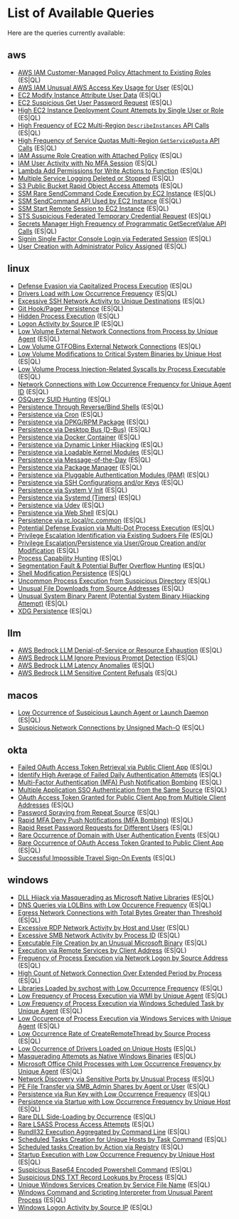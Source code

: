 # List of Available Queries

Here are the queries currently available:


## aws
- [AWS IAM Customer-Managed Policy Attachment to Existing Roles](./aws/docs/iam_customer_managed_policies_attached_to_existing_roles.md) (ES|QL)
- [AWS IAM Unusual AWS Access Key Usage for User](./aws/docs/iam_unusual_access_key_usage_for_user.md) (ES|QL)
- [EC2 Modify Instance Attribute User Data](./aws/docs/ec2_modify_instance_attribute_user_data.md) (ES|QL)
- [EC2 Suspicious Get User Password Request](./aws/docs/ec2_suspicious_get_user_password_request.md) (ES|QL)
- [High EC2 Instance Deployment Count Attempts by Single User or Role](./aws/docs/ec2_high_instance_deployment_count_attempts.md) (ES|QL)
- [High Frequency of EC2 Multi-Region `DescribeInstances` API Calls](./aws/docs/ec2_discovery_multi_region_describe_instance_calls.md) (ES|QL)
- [High Frequency of Service Quotas Multi-Region `GetServiceQuota` API Calls](./aws/docs/servicequotas_discovery_multi_region_get_service_quota_calls.md) (ES|QL)
- [IAM Assume Role Creation with Attached Policy](./aws/docs/iam_assume_role_creation_with_attached_policy.md) (ES|QL)
- [IAM User Activity with No MFA Session](./aws/docs/iam_user_activity_with_no_mfa_session.md) (ES|QL)
- [Lambda Add Permissions for Write Actions to Function](./aws/docs/lambda_add_permissions_for_write_actions_to_function.md) (ES|QL)
- [Multiple Service Logging Deleted or Stopped](./aws/docs/multiple_service_logging_deleted_or_stopped.md) (ES|QL)
- [S3 Public Bucket Rapid Object Access Attempts](./aws/docs/s3_public_bucket_rapid_object_access_attempts.md) (ES|QL)
- [SSM Rare SendCommand Code Execution by EC2 Instance](./aws/docs/ssm_rare_sendcommand_code_execution.md) (ES|QL)
- [SSM SendCommand API Used by EC2 Instance](./aws/docs/ssm_sendcommand_api_used_by_ec2_instance.md) (ES|QL)
- [SSM Start Remote Session to EC2 Instance](./aws/docs/ssm_start_remote_session_to_ec2_instance.md) (ES|QL)
- [STS Suspicious Federated Temporary Credential Request](./aws/docs/sts_suspicious_federated_temporary_credential_request.md) (ES|QL)
- [Secrets Manager High Frequency of Programmatic GetSecretValue API Calls](./aws/docs/secretsmanager_high_frequency_get_secret_value.md) (ES|QL)
- [Signin Single Factor Console Login via Federated Session](./aws/docs/signin_single_factor_console_login_via_federated_session.md) (ES|QL)
- [User Creation with Administrator Policy Assigned](./aws/docs/iam_user_creation_with_administrator_policy_assigned.md) (ES|QL)


## linux
- [Defense Evasion via Capitalized Process Execution](./linux/docs/defense_evasion_via_capitalized_process_execution.md) (ES|QL)
- [Drivers Load with Low Occurrence Frequency](./linux/docs/persistence_via_driver_load_with_low_occurrence_frequency.md) (ES|QL)
- [Excessive SSH Network Activity to Unique Destinations](./linux/docs/excessive_ssh_network_activity_unique_destinations.md) (ES|QL)
- [Git Hook/Pager Persistence](./linux/docs/persistence_via_git_hook_pager.md) (ES|QL)
- [Hidden Process Execution](./linux/docs/defense_evasion_via_hidden_process_execution.md) (ES|QL)
- [Logon Activity by Source IP](./linux/docs/login_activity_by_source_address.md) (ES|QL)
- [Low Volume External Network Connections from Process by Unique Agent](./linux/docs/low_volume_external_network_connections_from_process.md) (ES|QL)
- [Low Volume GTFOBins External Network Connections](./linux/docs/low_volume_gtfobins_external_network_connections.md) (ES|QL)
- [Low Volume Modifications to Critical System Binaries by Unique Host](./linux/docs/low_volume_modifications_to_critical_system_binaries.md) (ES|QL)
- [Low Volume Process Injection-Related Syscalls by Process Executable](./linux/docs/low_volume_process_injection_syscalls_by_executable.md) (ES|QL)
- [Network Connections with Low Occurrence Frequency for Unique Agent ID](./linux/docs/command_and_control_via_network_connections_with_low_occurrence_frequency_for_unique_agents.md) (ES|QL)
- [OSQuery SUID Hunting](./linux/docs/privilege_escalation_via_suid_binaries.md) (ES|QL)
- [Persistence Through Reverse/Bind Shells](./linux/docs/persistence_reverse_bind_shells.md) (ES|QL)
- [Persistence via Cron](./linux/docs/persistence_via_cron.md) (ES|QL)
- [Persistence via DPKG/RPM Package](./linux/docs/persistence_via_rpm_dpkg_installer_packages.md) (ES|QL)
- [Persistence via Desktop Bus (D-Bus)](./linux/docs/persistence_via_desktop_bus.md) (ES|QL)
- [Persistence via Docker Container](./linux/docs/persistence_via_malicious_docker_container.md) (ES|QL)
- [Persistence via Dynamic Linker Hijacking](./linux/docs/persistence_via_dynamic_linker_hijacking.md) (ES|QL)
- [Persistence via Loadable Kernel Modules](./linux/docs/persistence_via_loadable_kernel_modules.md) (ES|QL)
- [Persistence via Message-of-the-Day](./linux/docs/persistence_via_message_of_the_day.md) (ES|QL)
- [Persistence via Package Manager](./linux/docs/persistence_via_package_manager.md) (ES|QL)
- [Persistence via Pluggable Authentication Modules (PAM)](./linux/docs/persistence_via_pluggable_authentication_module.md) (ES|QL)
- [Persistence via SSH Configurations and/or Keys](./linux/docs/persistence_via_ssh_configurations_and_keys.md) (ES|QL)
- [Persistence via System V Init](./linux/docs/persistence_via_sysv_init.md) (ES|QL)
- [Persistence via Systemd (Timers)](./linux/docs/persistence_via_systemd_timers.md) (ES|QL)
- [Persistence via Udev](./linux/docs/persistence_via_udev.md) (ES|QL)
- [Persistence via Web Shell](./linux/docs/persistence_via_web_shell.md) (ES|QL)
- [Persistence via rc.local/rc.common](./linux/docs/persistence_via_rc_local.md) (ES|QL)
- [Potential Defense Evasion via Multi-Dot Process Execution](./linux/docs/defense_evasion_via_multi_dot_process_execution.md) (ES|QL)
- [Privilege Escalation Identification via Existing Sudoers File](./linux/docs/privilege_escalation_via_existing_sudoers.md) (ES|QL)
- [Privilege Escalation/Persistence via User/Group Creation and/or Modification](./linux/docs/persistence_via_user_group_creation_modification.md) (ES|QL)
- [Process Capability Hunting](./linux/docs/privilege_escalation_via_process_capabilities.md) (ES|QL)
- [Segmentation Fault & Potential Buffer Overflow Hunting](./linux/docs/privilege_escalation_via_segmentation_fault_and_buffer_overflow.md) (ES|QL)
- [Shell Modification Persistence](./linux/docs/persistence_via_shell_modification_persistence.md) (ES|QL)
- [Uncommon Process Execution from Suspicious Directory](./linux/docs/execution_uncommon_process_execution_from_suspicious_directory.md) (ES|QL)
- [Unusual File Downloads from Source Addresses](./linux/docs/command_and_control_via_unusual_file_downloads_from_source_addresses.md) (ES|QL)
- [Unusual System Binary Parent (Potential System Binary Hijacking Attempt)](./linux/docs/persistence_via_unusual_system_binary_parent.md) (ES|QL)
- [XDG Persistence](./linux/docs/persistence_via_xdg_autostart_modifications.md) (ES|QL)


## llm
- [AWS Bedrock LLM Denial-of-Service or Resource Exhaustion](./llm/docs/aws_bedrock_dos_resource_exhaustion_detection.md) (ES|QL)
- [AWS Bedrock LLM Ignore Previous Prompt Detection](./llm/docs/aws_bedrock_ignore_previous_prompt_detection.md) (ES|QL)
- [AWS Bedrock LLM Latency Anomalies](./llm/docs/aws_bedrock_latency_anomalies_detection.md) (ES|QL)
- [AWS Bedrock LLM Sensitive Content Refusals](./llm/docs/aws_bedrock_sensitive_content_refusal_detection.md) (ES|QL)


## macos
- [Low Occurrence of Suspicious Launch Agent or Launch Daemon](./macos/docs/persistence_via_suspicious_launch_agent_or_launch_daemon_with_low_occurrence.md) (ES|QL)
- [Suspicious Network Connections by Unsigned Mach-O](./macos/docs/suspicious_network_connections_by_unsigned_macho.md) (ES|QL)


## okta
- [Failed OAuth Access Token Retrieval via Public Client App](./okta/docs/defense_evasion_failed_oauth_access_token_retrieval_via_public_client_app.md) (ES|QL)
- [Identify High Average of Failed Daily Authentication Attempts](./okta/docs/initial_access_higher_than_average_failed_authentication.md) (ES|QL)
- [Multi-Factor Authentication (MFA) Push Notification Bombing](./okta/docs/persistence_multi_factor_push_notification_bombing.md) (ES|QL)
- [Multiple Application SSO Authentication from the Same Source](./okta/docs/defense_evasion_multiple_application_sso_authentication_repeat_source.md) (ES|QL)
- [OAuth Access Token Granted for Public Client App from Multiple Client Addresses](./okta/docs/defense_evasion_multiple_client_sources_reported_for_oauth_access_tokens_granted.md) (ES|QL)
- [Password Spraying from Repeat Source](./okta/docs/initial_access_password_spraying_from_repeat_source.md) (ES|QL)
- [Rapid MFA Deny Push Notifications (MFA Bombing)](./okta/docs/credential_access_mfa_bombing_push_notications.md) (ES|QL)
- [Rapid Reset Password Requests for Different Users](./okta/docs/credential_access_rapid_reset_password_requests_for_different_users.md) (ES|QL)
- [Rare Occurrence of Domain with User Authentication Events](./okta/docs/persistence_rare_domain_with_user_authentication.md) (ES|QL)
- [Rare Occurrence of OAuth Access Token Granted to Public Client App](./okta/docs/defense_evasion_rare_oauth_access_token_granted_by_application.md) (ES|QL)
- [Successful Impossible Travel Sign-On Events](./okta/docs/initial_access_impossible_travel_sign_on.md) (ES|QL)


## windows
- [DLL Hijack via Masquerading as Microsoft Native Libraries](./windows/docs/detect_dll_hijack_via_masquerading_as_microsoft_native_libraries.md) (ES|QL)
- [DNS Queries via LOLBins with Low Occurence Frequency](./windows/docs/domain_names_queried_via_lolbins_and_with_low_occurence_frequency.md) (ES|QL)
- [Egress Network Connections with Total Bytes Greater than Threshold](./windows/docs/potential_exfiltration_by_process_total_egress_bytes.md) (ES|QL)
- [Excessive RDP Network Activity by Host and User](./windows/docs/excessive_rdp_network_activity_by_source_host_and_user.md) (ES|QL)
- [Excessive SMB Network Activity by Process ID](./windows/docs/excessive_smb_network_activity_by_process_id.md) (ES|QL)
- [Executable File Creation by an Unusual Microsoft Binary](./windows/docs/executable_file_creation_by_an_unusual_microsoft_binary.md) (ES|QL)
- [Execution via Remote Services by Client Address](./windows/docs/execution_via_remote_services_by_client_address.md) (ES|QL)
- [Frequency of Process Execution via Network Logon by Source Address](./windows/docs/execution_via_network_logon_by_occurrence_frequency_by_top_source_ip.md) (ES|QL)
- [High Count of Network Connection Over Extended Period by Process](./windows/docs/high_count_of_network_connection_over_extended_period_by_process.md) (ES|QL)
- [Libraries Loaded by svchost with Low Occurrence Frequency](./windows/docs/libraries_loaded_by_svchost_with_low_occurrence_frequency.md) (ES|QL)
- [Low Frequency of Process Execution via WMI by Unique Agent](./windows/docs/execution_via_windows_management_instrumentation_by_occurrence_frequency_by_unique_agent.md) (ES|QL)
- [Low Frequency of Process Execution via Windows Scheduled Task by Unique Agent](./windows/docs/execution_via_windows_scheduled_task_with_low_occurrence_frequency.md) (ES|QL)
- [Low Occurence of Process Execution via Windows Services with Unique Agent](./windows/docs/execution_via_windows_services_with_low_occurrence_frequency.md) (ES|QL)
- [Low Occurrence Rate of CreateRemoteThread by Source Process](./windows/docs/createremotethread_by_source_process_with_low_occurrence.md) (ES|QL)
- [Low Occurrence of Drivers Loaded on Unique Hosts](./windows/docs/drivers_load_with_low_occurrence_frequency.md) (ES|QL)
- [Masquerading Attempts as Native Windows Binaries](./windows/docs/detect_masquerading_attempts_as_native_windows_binaries.md) (ES|QL)
- [Microsoft Office Child Processes with Low Occurrence Frequency by Unique Agent](./windows/docs/microsoft_office_child_processes_with_low_occurrence_frequency.md) (ES|QL)
- [Network Discovery via Sensitive Ports by Unusual Process](./windows/docs/network_discovery_via_sensitive_ports_by_unusual_process.md) (ES|QL)
- [PE File Transfer via SMB_Admin Shares by Agent or User](./windows/docs/pe_file_transfer_via_smb_admin_shares_by_agent.md) (ES|QL)
- [Persistence via Run Key with Low Occurrence Frequency](./windows/docs/persistence_via_run_key_with_low_occurrence_frequency.md) (ES|QL)
- [Persistence via Startup with Low Occurrence Frequency by Unique Host](./windows/docs/persistence_via_startup_with_low_occurrence_frequency.md) (ES|QL)
- [Rare DLL Side-Loading by Occurrence](./windows/docs/detect_rare_dll_sideload_by_occurrence.md) (ES|QL)
- [Rare LSASS Process Access Attempts](./windows/docs/detect_rare_lsass_process_access_attempts.md) (ES|QL)
- [Rundll32 Execution Aggregated by Command Line](./windows/docs/rundll32_execution_aggregated_by_cmdline.md) (ES|QL)
- [Scheduled Tasks Creation for Unique Hosts by Task Command](./windows/docs/scheduled_tasks_creation_for_unique_hosts_by_task_command.md) (ES|QL)
- [Scheduled tasks Creation by Action via Registry](./windows/docs/scheduled_task_creation_by_action_via_registry.md) (ES|QL)
- [Startup Execution with Low Occurrence Frequency by Unique Host](./windows/docs/execution_via_startup_with_low_occurrence_frequency.md) (ES|QL)
- [Suspicious Base64 Encoded Powershell Command](./windows/docs/suspicious_base64_encoded_powershell_commands.md) (ES|QL)
- [Suspicious DNS TXT Record Lookups by Process](./windows/docs/suspicious_dns_txt_record_lookups_by_process.md) (ES|QL)
- [Unique Windows Services Creation by Service File Name](./windows/docs/unique_windows_services_creation_by_servicefilename.md) (ES|QL)
- [Windows Command and Scripting Interpreter from Unusual Parent Process](./windows/docs/windows_command_and_scripting_interpreter_from_unusual_parent.md) (ES|QL)
- [Windows Logon Activity by Source IP](./windows/docs/windows_logon_activity_by_source_ip.md) (ES|QL)
